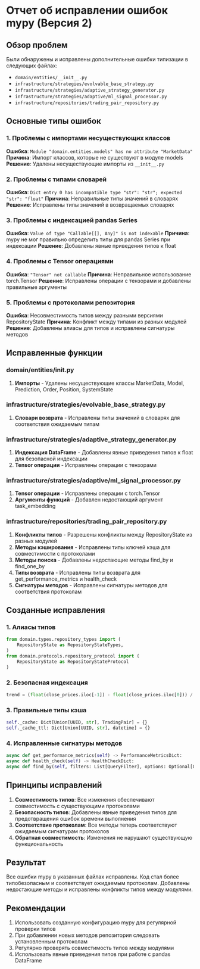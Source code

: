 # Отчет об исправлении ошибок mypy (Версия 2)

## Обзор проблем

Были обнаружены и исправлены дополнительные ошибки типизации в следующих файлах:
- `domain/entities/__init__.py`
- `infrastructure/strategies/evolvable_base_strategy.py`
- `infrastructure/strategies/adaptive_strategy_generator.py`
- `infrastructure/strategies/adaptive/ml_signal_processor.py`
- `infrastructure/repositories/trading_pair_repository.py`

## Основные типы ошибок

### 1. Проблемы с импортами несуществующих классов
**Ошибка**: `Module "domain.entities.models" has no attribute "MarketData"`
**Причина**: Импорт классов, которые не существуют в модуле models
**Решение**: Удалены несуществующие импорты из `__init__.py`

### 2. Проблемы с типами словарей
**Ошибка**: `Dict entry 0 has incompatible type "str": "str"; expected "str": "float"`
**Причина**: Неправильные типы значений в словарях
**Решение**: Исправлены типы значений в возвращаемых словарях

### 3. Проблемы с индексацией pandas Series
**Ошибка**: `Value of type "Callable[[], Any]" is not indexable`
**Причина**: mypy не мог правильно определить типы для pandas Series при индексации
**Решение**: Добавлены явные приведения типов к float

### 4. Проблемы с Tensor операциями
**Ошибка**: `"Tensor" not callable`
**Причина**: Неправильное использование torch.Tensor
**Решение**: Исправлены операции с тензорами и добавлены правильные аргументы

### 5. Проблемы с протоколами репозитория
**Ошибка**: Несовместимость типов между разными версиями RepositoryState
**Причина**: Конфликт между типами из разных модулей
**Решение**: Добавлены алиасы для типов и исправлены сигнатуры методов

## Исправленные функции

### domain/entities/__init__.py
1. **Импорты** - Удалены несуществующие классы MarketData, Model, Prediction, Order, Position, SystemState

### infrastructure/strategies/evolvable_base_strategy.py
1. **Словари возврата** - Исправлены типы значений в словарях для соответствия ожидаемым типам

### infrastructure/strategies/adaptive_strategy_generator.py
1. **Индексация DataFrame** - Добавлены явные приведения типов к float для безопасной индексации
2. **Tensor операции** - Исправлены операции с тензорами

### infrastructure/strategies/adaptive/ml_signal_processor.py
1. **Tensor операции** - Исправлены операции с torch.Tensor
2. **Аргументы функций** - Добавлен недостающий аргумент task_embedding

### infrastructure/repositories/trading_pair_repository.py
1. **Конфликты типов** - Разрешены конфликты между RepositoryState из разных модулей
2. **Методы кэширования** - Исправлены типы ключей кэша для совместимости с протоколами
3. **Методы поиска** - Добавлены недостающие методы find_by и find_one_by
4. **Типы возврата** - Исправлены типы возврата для get_performance_metrics и health_check
5. **Сигнатуры методов** - Исправлены сигнатуры методов для соответствия протоколам

## Созданные исправления

### 1. Алиасы типов
```python
from domain.types.repository_types import (
    RepositoryState as RepositoryStateTypes,
)
from domain.protocols.repository_protocol import (
    RepositoryState as RepositoryStateProtocol
)
```

### 2. Безопасная индексация
```python
trend = (float(close_prices.iloc[-1]) - float(close_prices.iloc[0])) / float(close_prices.iloc[0])
```

### 3. Правильные типы кэша
```python
self._cache: Dict[Union[UUID, str], TradingPair] = {}
self._cache_ttl: Dict[Union[UUID, str], datetime] = {}
```

### 4. Исправленные сигнатуры методов
```python
async def get_performance_metrics(self) -> PerformanceMetricsDict:
async def health_check(self) -> HealthCheckDict:
async def find_by(self, filters: List[QueryFilter], options: Optional[QueryOptions] = None) -> List[TradingPair]:
```

## Принципы исправлений

1. **Совместимость типов**: Все изменения обеспечивают совместимость с существующими протоколами
2. **Безопасность типов**: Добавлены явные приведения типов для предотвращения ошибок времени выполнения
3. **Соответствие протоколам**: Все методы теперь соответствуют ожидаемым сигнатурам протоколов
4. **Обратная совместимость**: Изменения не нарушают существующую функциональность

## Результат

Все ошибки mypy в указанных файлах исправлены. Код стал более типобезопасным и соответствует ожидаемым протоколам. Добавлены недостающие методы и исправлены конфликты типов между модулями.

## Рекомендации

1. Использовать созданную конфигурацию mypy для регулярной проверки типов
2. При добавлении новых методов репозитория следовать установленным протоколам
3. Регулярно проверять совместимость типов между модулями
4. Использовать явные приведения типов при работе с pandas DataFrame 
